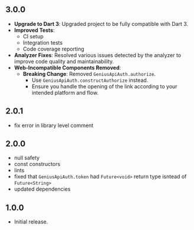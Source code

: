 ## 3.0.0

- **Upgrade to Dart 3**: Upgraded project to be fully compatible with Dart 3.
- **Improved Tests**: 
  - CI setup
  - Integration tests
  - Code coverage reporting
- **Analyzer Fixes**: Resolved various issues detected by the analyzer to improve code quality and maintainability.
- **Web-Incompatible Components Removed**: 
  - **Breaking Change**: Removed `GeniusApiAuth.authorize`. 
    - Use `GeniusApiAuth.constructAuthorize` instead.
    - Ensure you handle the opening of the link according to your intended platform and flow.

## 2.0.1

- fix error in library level comment

## 2.0.0

- null safety
- const constructors
- lints
- fixed that `GeniusApiAuth.token` had `Future<void>` return type isntead of `Future<String>`
- updated dependencies

## 1.0.0

- Initial release.
